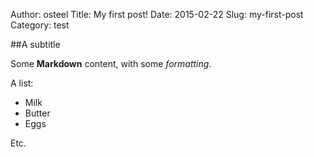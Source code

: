Author: osteel
Title: My first post!
Date: 2015-02-22
Slug: my-first-post
Category: test

##A subtitle

Some **Markdown** content, with some *formatting*.

A list:

 - Milk
 - Butter
 - Eggs

Etc.